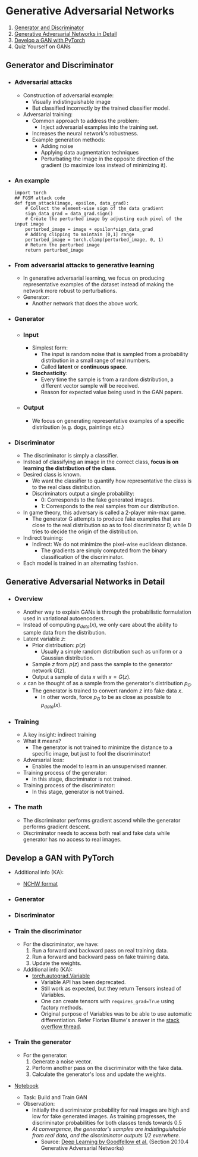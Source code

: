 # Generative Adversarial Networks
1. [Generator and Discriminator](#generator-and-discriminator)
2. [Generative Adversarial Networks in Detail](#generative-adversarial-networks-in-detail)
3. [Develop a GAN with PyTorch](#develop-a-gan-with-pytorch)
4. Quiz Yourself on GANs

## Generator and Discriminator
- ### Adversarial attacks
    - Construction of adversarial example:
        - Visually indistinguishable image
        - But classified incorrectly by the trained classifier model.
    - Adversarial training:
        - Common approach to address the problem:
            - Inject adversarial examples into the training set.
        - Increases the neural network's robustness.
        - Example generation methods:
            - Adding noise
            - Applying data augmentation techniques
            - Perturbating the image in the opposite direction of the gradient (to maximize loss instead of minimizing it).

- ### An example
    ```
    import torch
    ## FGSM attack code
    def fgsm_attack(image, epsilon, data_grad):
        # Collect the element-wise sign of the data gradient
        sign_data_grad = data_grad.sign()
        # Create the perturbed image by adjusting each pixel of the input image
        perturbed_image = image + epsilon*sign_data_grad
        # Adding clipping to maintain [0,1] range
        perturbed_image = torch.clamp(perturbed_image, 0, 1)
        # Return the perturbed image
        return perturbed_image
    ```

- ### From adversarial attacks to generative learning
    - In generative adversarial learning, we focus on producing representative examples of the dataset instead of making the network more robust to perturbations.
    - Generator:
        - Another network that does the above work.

- ### Generator
    - ### Input
        - Simplest form:
            - The input is random noise that is sampled from a probability distribution in a small range of real numbers.
            - Called **latent** or **continuous space**.
        - **Stochasticity**:
            - Every time the sample is from a random distribution, a different vector sample will be received.
            - Reason for expected value being used in the GAN papers.

    - ### Output
        - We focus on generating representative examples of a specific distribution (e.g. dogs, paintings etc.)

- ### Discriminator
    - The discriminator is simply a classifier.
    - Instead of classifying an image in the correct class, **focus is on learning the distribution of the class**.
    - Desired class is known.
        - We want the classifier to quantify how representative the class is to the real class distribution.
        - Discriminators output a single probability:
            - 0: Corresponds to the fake generated images.
            - 1: Corresponds to the real samples from our distribution.
    - In game theory, this adversary is called a 2-player min-max game.
        - The generator G attempts to produce fake examples that are close to the real distribution so as to fool discriminator D, while D tries to decide the origin of the distribution.
    - Indirect training:
        - Indirect: We do not minimize the pixel-wise euclidean distance.
            - The gradients are simply computed from the binary classification of the discriminator.
    - Each model is trained in an alternating fashion.

## Generative Adversarial Networks in Detail
- ### Overview
    - Another way to explain GANs is through the probabilistic formulation used in variational autoencoders.
    - Instead of computing $p_{data}(x)$, we only care about the ability to sample data from the distribution.
    - Latent variable $z$:
        - Prior distribution: $p(z)$
            - Usually a simple random distribution such as uniform or a Gaussian distribution.
        - Sample $z$ from $p(z)$ and pass the sample to the generator network $G(z)$.
        - Output a sample of data $x$ with $x = G(z)$.
    - $x$ can be thought of as a sample from the generator's distribution $p_G$.
        - The generator is trained to convert random $z$ into fake data $x$.
            - In other words, force $p_G$ to be as close as possible to $p_{data}(x)$.

- ### Training
    - A key insight: indirect training
    - What it means?
        - The generator is not trained to minimize the distance to a specific image, but just to fool the discriminator!
    - Adversarial loss:
        - Enables the model to learn in an unsupervised manner.
    - Training process of the generator:
        - In this stage, discriminator is not trained.
    - Training process of the discriminator:
        - In this stage, generator is not trained.

- ### The math
    - The discriminator performs gradient ascend while the generator performs gradient descent.
    - Discriminator needs to access both real and fake data while generator has no access to real images.

## Develop a GAN with PyTorch
- Additional info (KA):
    - [NCHW format](https://oneapi-src.github.io/oneDNN/dev_guide_understanding_memory_formats.html)
- ### Generator
- ### Discriminator
- ### Train the discriminator
    - For the discriminator, we have:
        1. Run a forward and backward pass on real training data.
        2. Run a forward and backward pass on fake training data.
        3. Update the weights.
    - Additional info (KA):
        - [torch.autograd.Variable](https://pytorch.org/docs/stable/autograd.html#variable-deprecated)
            - Variable API has been deprecated.
            - Still work as expected, but they return Tensors instead of Variables.
            - One can create tensors with ```requires_grad=True``` using factory methods.
            - Original purpose of Variables was to be able to use automatic differentiation. Refer Florian Blume's answer in the [stack overflow thread](https://stackoverflow.com/questions/57580202/whats-the-purpose-of-torch-autograd-variable).

- ### Train the generator
    - For the generator:  
        1. Generate a noise vector.
        2. Perform another pass on the discriminator with the fake data.
        3. Calculate the generator's loss and update the weights.

- [Notebook](../code/gans.ipynb)
    - Task: Build and Train GAN
    - Observation:
        - Initially the discriminator probability for real images are high and low for fake generated images.
          As training progresses, the discriminator probabilities for both classes tends towards 0.5
        - *At convergence, the generator's samples are indistinguishable from real data, and the discriminator outputs $1/2$ everwhere.*
            - Source: [Deep Learning by Goodfellow et al.](https://www.deeplearningbook.org/) (Section 20.10.4 Generative Adversarial Networks)
